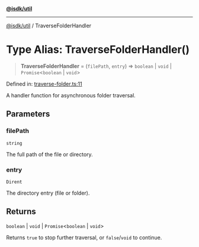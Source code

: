 [**@isdk/util**](../README.md)

***

[@isdk/util](../globals.md) / TraverseFolderHandler

# Type Alias: TraverseFolderHandler()

> **TraverseFolderHandler** = (`filePath`, `entry`) => `boolean` \| `void` \| `Promise`\<`boolean` \| `void`\>

Defined in: [traverse-folder.ts:11](https://github.com/isdk/util.js/blob/4a17f40c6487cc8186e888c58b4e6268f4dcb357/src/traverse-folder.ts#L11)

A handler function for asynchronous folder traversal.

## Parameters

### filePath

`string`

The full path of the file or directory.

### entry

`Dirent`

The directory entry (file or folder).

## Returns

`boolean` \| `void` \| `Promise`\<`boolean` \| `void`\>

Returns `true` to stop further traversal, or `false`/`void` to continue.
